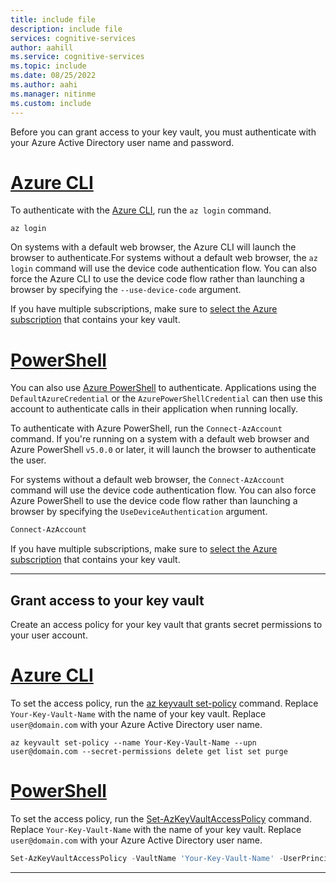```yaml
---
title: include file
description: include file
services: cognitive-services
author: aahill
ms.service: cognitive-services
ms.topic: include
ms.date: 08/25/2022
ms.author: aahi
ms.manager: nitinme
ms.custom: include
---
```


Before you can grant access to your key vault, you must authenticate with your Azure Active Directory user name and password. 

# [Azure CLI](#tab/azure-cli)

To authenticate with the [Azure CLI](/cli/azure/?view=azure-cli-latest), run the `az login` command. 

```azurecli-interactive
az login
```

On systems with a default web browser, the Azure CLI will launch the browser to authenticate.For systems without a default web browser, the `az login` command will use the device code authentication flow. You can also force the Azure CLI to use the device code flow rather than launching a browser by specifying the `--use-device-code` argument.

If you have multiple subscriptions, make sure to [select the Azure subscription](/cli/azure/manage-azure-subscriptions-azure-cli#change-the-active-subscription) that contains your key vault.

# [PowerShell](#tab/azure-powershell)

You can also use [Azure PowerShell](/powershell/azure) to authenticate. Applications using the `DefaultAzureCredential` or the `AzurePowerShellCredential` can then use this account to authenticate calls in their application when running locally.

To authenticate with Azure PowerShell, run the `Connect-AzAccount` command. If you're running on a system with a default web browser and Azure PowerShell `v5.0.0` or later, it will launch the browser to authenticate the user.

For systems without a default web browser, the `Connect-AzAccount` command will use the device code authentication flow. You can also force Azure PowerShell to use the device code flow rather than launching a browser by specifying the `UseDeviceAuthentication` argument.

```powershell
Connect-AzAccount
```

If you have multiple subscriptions, make sure to [select the Azure subscription](/powershell/azure/manage-subscriptions-azureps) that contains your key vault.

---

## Grant access to your key vault

Create an access policy for your key vault that grants secret permissions to your user account.

# [Azure CLI](#tab/azure-cli)

To set the access policy, run the [az keyvault set-policy](/cli/azure/keyvault#az-keyvault-set-policy) command. Replace `Your-Key-Vault-Name` with the name of your key vault. Replace `user@domain.com` with your Azure Active Directory user name.

```azurecli-interactive
az keyvault set-policy --name Your-Key-Vault-Name --upn user@domain.com --secret-permissions delete get list set purge
```

# [PowerShell](#tab/powershell)

To set the access policy, run the [Set-AzKeyVaultAccessPolicy](/powershell/module/az.accounts/set-azcontext) command. Replace `Your-Key-Vault-Name` with the name of your key vault. Replace `user@domain.com` with your Azure Active Directory user name.

```powershell
Set-AzKeyVaultAccessPolicy -VaultName 'Your-Key-Vault-Name' -UserPrincipalName 'user@domain.com' -PermissionsToKeys create,import,delete,list -PermissionsToSecrets set,delete -PassThru
```

---